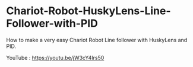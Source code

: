 # Chariot-Robot-HuskyLens-Line-Follower-with-PID
How to make a very easy Chariot Robot Line follower with HuskyLens and PID.

YouTube : https://youtu.be/jW3cY4Irs50
